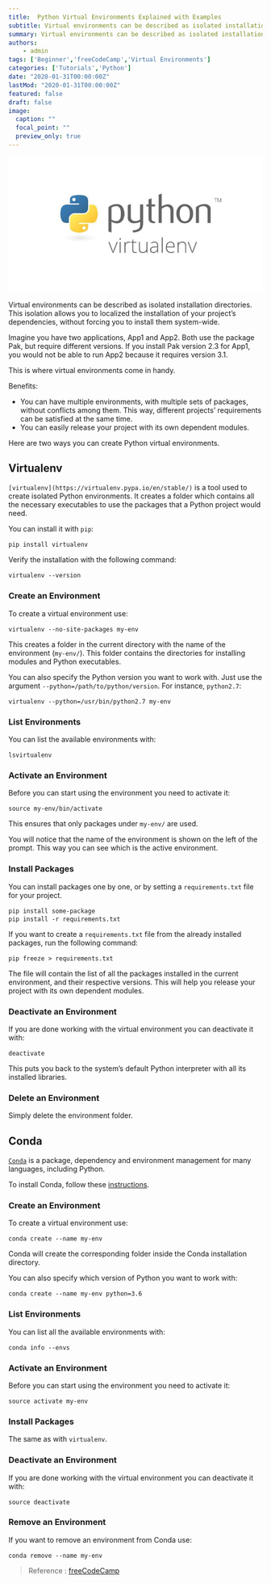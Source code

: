 ```yaml
---
title:  Python Virtual Environments Explained with Examples
subtitle: Virtual environments can be described as isolated installation directories. This isolation allows you to localized the installation of your project’s dependencies, without forcing you to install them system-wide.
summary: Virtual environments can be described as isolated installation directories. This isolation allows you to localized the installation of your project’s dependencies, without forcing you to install them system-wide.
authors:
    - admin
tags: ['Beginner','freeCodeCamp','Virtual Environments']
categories: ['Tutorials','Python']
date: "2020-01-31T00:00:00Z"
lastMod: "2020-01-31T00:00:00Z"
featured: false
draft: false
image:
  caption: ""
  focal_point: ""
  preview_only: true
---
```



![Python Virtual Environments Explained with Examples](featured.jpg)

Virtual environments can be described as isolated installation directories. This isolation allows you to localized the installation of your project’s dependencies, without forcing you to install them system-wide.

Imagine you have two applications, App1 and App2. Both use the package Pak, but require different versions. If you install Pak version 2.3 for App1, you would not be able to run App2 because it requires version 3.1.

This is where virtual environments come in handy.

Benefits:

-   You can have multiple environments, with multiple sets of packages, without conflicts among them. This way, different projects’ requirements can be satisfied at the same time.
-   You can easily release your project with its own dependent modules.

Here are two ways you can create Python virtual environments.

## **Virtualenv**

`[virtualenv](https://virtualenv.pypa.io/en/stable/)`  is a tool used to create isolated Python environments. It creates a folder which contains all the necessary executables to use the packages that a Python project would need.

You can install it with  `pip`:

```text
pip install virtualenv
```

Verify the installation with the following command:

```text
virtualenv --version
```

### **Create an Environment**

To create a virtual environment use:

```text
virtualenv --no-site-packages my-env
```

This creates a folder in the current directory with the name of the environment (`my-env/`). This folder contains the directories for installing modules and Python executables.

You can also specify the Python version you want to work with. Just use the argument  `--python=/path/to/python/version`. For instance,  `python2.7`:

```text
virtualenv --python=/usr/bin/python2.7 my-env
```

### **List Environments**

You can list the available environments with:

```text
lsvirtualenv
```

### **Activate an Environment**

Before you can start using the environment you need to activate it:

```text
source my-env/bin/activate
```

This ensures that only packages under  `my-env/`  are used.

You will notice that the name of the environment is shown on the left of the prompt. This way you can see which is the active environment.

### **Install Packages**

You can install packages one by one, or by setting a  `requirements.txt`  file for your project.

```text
pip install some-package
pip install -r requirements.txt
```

If you want to create a  `requirements.txt`  file from the already installed packages, run the following command:

```text
pip freeze > requirements.txt
```

The file will contain the list of all the packages installed in the current environment, and their respective versions. This will help you release your project with its own dependent modules.

### **Deactivate an Environment**

If you are done working with the virtual environment you can deactivate it with:

```text
deactivate
```

This puts you back to the system’s default Python interpreter with all its installed libraries.

### **Delete an Environment**

Simply delete the environment folder.

## **Conda**

[`Conda`](https://conda.io/docs/index.html)  is a package, dependency and environment management for many languages, including Python.

To install Conda, follow these  [instructions](https://conda.io/docs/user-guide/install/index.html).

### **Create an Environment**

To create a virtual environment use:

```text
conda create --name my-env
```

Conda will create the corresponding folder inside the Conda installation directory.

You can also specify which version of Python you want to work with:

```text
conda create --name my-env python=3.6
```

### **List Environments**

You can list all the available environments with:

```text
conda info --envs
```

### **Activate an Environment**

Before you can start using the environment you need to activate it:

```text
source activate my-env
```

### **Install Packages**

The same as with  `virtualenv`.

### **Deactivate an Environment**

If you are done working with the virtual environment you can deactivate it with:

```text
source deactivate
```

### **Remove an Environment**

If you want to remove an environment from Conda use:

```text
conda remove --name my-env
```
> Reference : [freeCodeCamp](https://www.freecodecamp.org/news/python-virtual-environments-explained-with-examples/)